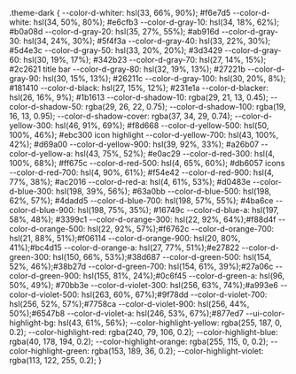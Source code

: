.theme-dark {
--color-d-whiter: hsl(33, 66%, 90%); #f6e7d5
--color-d-white: hsl(34, 50%, 80%); #e6cfb3
--color-d-gray-10: hsl(34, 18%, 62%); #b0a08d
--color-d-gray-20: hsl(35, 27%, 55%); #ab916d
--color-d-gray-30: hsl(34, 24%, 30%); #5f4f3a
--color-d-gray-40: hsl(33, 22%, 30%); #5d4e3c
--color-d-gray-50: hsl(33, 20%, 20%); #3d3429
--color-d-gray-60: hsl(30, 19%, 17%); #342b23
--color-d-gray-70: hsl(27, 14%, 15%); #2c2621 title bar
--color-d-gray-80: hsl(32, 19%, 13%); #27221b
--color-d-gray-90: hsl(30, 15%, 13%); #26211c
--color-d-gray-100: hsl(30, 20%, 8%);  #181410
--color-d-black: hsl(27, 15%, 12%); #231e1a
--color-d-blacker: hsl(26, 16%, 9%); #1b1613
--color-d-shadow-10: rgba(29, 21, 13, 0.45);
--color-d-shadow-50: rgba(29, 26, 22, 0.75);
--color-d-shadow-100: rgba(19, 16, 13, 0.95);
--color-d-shadow-cover: rgba(37, 34, 29, 0.74);
--color-d-yellow-300: hsl(46, 91%, 69%); #f8d668
--color-d-yellow-500: hsl(50, 100%, 46%); #ebc300 icon highlight
--color-d-yellow-700: hsl(43, 100%, 42%); #d69a00
--color-d-yellow-900: hsl(39, 92%, 33%); #a26b07
--color-d-yellow-a: hsl(43, 75%, 52%); #e0ac29
--color-d-red-300: hsl(4, 100%, 68%); #ff675c
--color-d-red-500: hsl(4, 65%, 60%); #db6057 icons
--color-d-red-700: hsl(4, 90%, 61%); #f54e42
--color-d-red-900: hsl(4, 77%, 38%); #ac2016
--color-d-red-a: hsl(4, 61%, 53%); #d0483e
--color-d-blue-300: hsl(198, 39%, 56%); #63a0bb
--color-d-blue-500: hsl(198, 62%, 57%); #4dadd5
--color-d-blue-700: hsl(198, 57%, 55%); #4ba6ce
--color-d-blue-900: hsl(198, 75%, 35%); #16749c
--color-d-blue-a: hsl(197, 58%, 48%); #3399c1
--color-d-orange-300: hsl(22, 92%, 64%);#f88d4f
--color-d-orange-500: hsl(22, 92%, 57%);#f6762c
--color-d-orange-700: hsl(21, 88%, 51%);#f06114
--color-d-orange-900: hsl(20, 80%, 41%);#bc4d15
--color-d-orange-a: hsl(27, 77%, 51%);#e27822
--color-d-green-300: hsl(150, 66%, 53%);#38d687
--color-d-green-500: hsl(154, 52%, 46%);#38b27d
--color-d-green-700: hsl(154, 61%, 39%);#27a06c
--color-d-green-900: hsl(155, 81%, 24%);#0c6f45
--color-d-green-a: hsl(96, 50%, 49%); #70bb3e
--color-d-violet-300: hsl(256, 63%, 74%);#a993e6
--color-d-violet-500: hsl(263, 60%, 67%);#9f78dd
--color-d-violet-700: hsl(256, 52%, 57%);#7758ca
--color-d-violet-900: hsl(256, 44%, 50%);#6547b8
--color-d-violet-a: hsl(246, 53%, 67%);#877ed7
--ui-color-highlight-bg: hsl(43, 61%, 56%);
--color-highlight-yellow: rgba(255, 187, 0, 0.2);
--color-highlight-red: rgba(240, 79, 106, 0.2);
--color-highlight-blue: rgba(40, 178, 194, 0.2);
--color-highlight-orange: rgba(255, 115, 0, 0.2);
--color-highlight-green: rgba(153, 189, 36, 0.2);
--color-highlight-violet: rgba(113, 122, 255, 0.2);
}